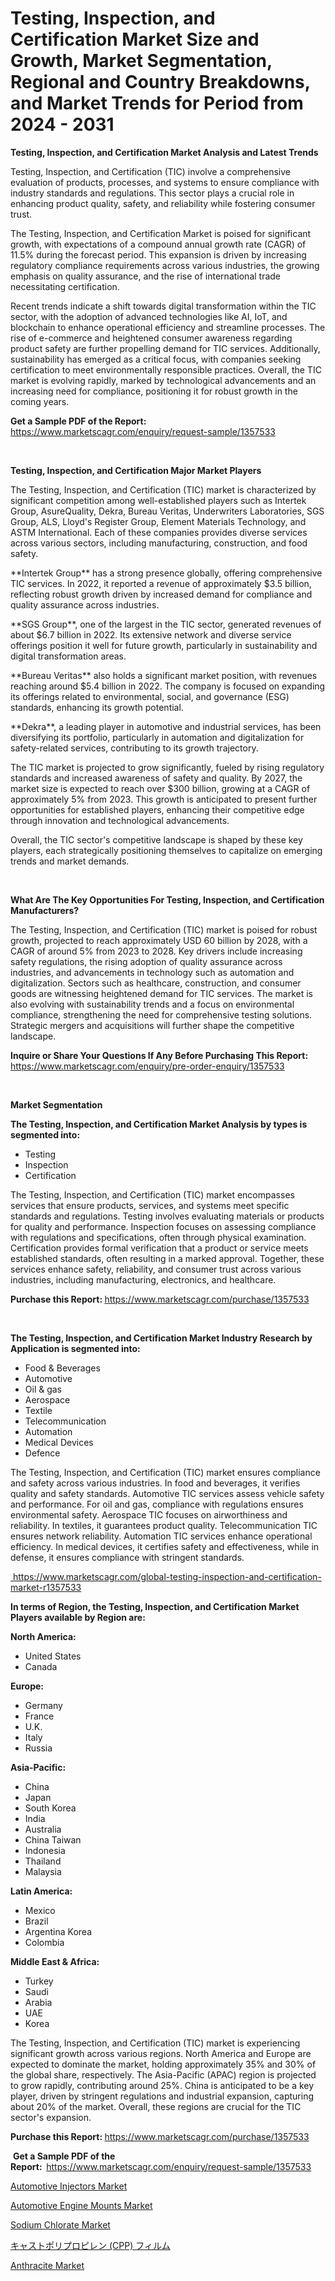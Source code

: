 <p><h1>Testing, Inspection, and Certification Market Size and Growth, Market Segmentation, Regional and Country Breakdowns, and Market Trends for Period from 2024 -  2031</h1></p><p><strong>Testing, Inspection, and Certification Market Analysis and Latest Trends</strong></p>
<p><p>Testing, Inspection, and Certification (TIC) involve a comprehensive evaluation of products, processes, and systems to ensure compliance with industry standards and regulations. This sector plays a crucial role in enhancing product quality, safety, and reliability while fostering consumer trust.</p><p>The Testing, Inspection, and Certification Market is poised for significant growth, with expectations of a compound annual growth rate (CAGR) of 11.5% during the forecast period. This expansion is driven by increasing regulatory compliance requirements across various industries, the growing emphasis on quality assurance, and the rise of international trade necessitating certification.</p><p>Recent trends indicate a shift towards digital transformation within the TIC sector, with the adoption of advanced technologies like AI, IoT, and blockchain to enhance operational efficiency and streamline processes. The rise of e-commerce and heightened consumer awareness regarding product safety are further propelling demand for TIC services. Additionally, sustainability has emerged as a critical focus, with companies seeking certification to meet environmentally responsible practices. Overall, the TIC market is evolving rapidly, marked by technological advancements and an increasing need for compliance, positioning it for robust growth in the coming years.</p></p>
<p><strong>Get a Sample PDF of the Report:&nbsp;</strong> <a href="https://www.marketscagr.com/enquiry/request-sample/1357533">https://www.marketscagr.com/enquiry/request-sample/1357533</a></p>
<p>&nbsp;</p>
<p><strong>Testing, Inspection, and Certification Major Market Players</strong></p>
<p><p>The Testing, Inspection, and Certification (TIC) market is characterized by significant competition among well-established players such as Intertek Group, AsureQuality, Dekra, Bureau Veritas, Underwriters Laboratories, SGS Group, ALS, Lloyd's Register Group, Element Materials Technology, and ASTM International. Each of these companies provides diverse services across various sectors, including manufacturing, construction, and food safety.</p><p>**Intertek Group** has a strong presence globally, offering comprehensive TIC services. In 2022, it reported a revenue of approximately $3.5 billion, reflecting robust growth driven by increased demand for compliance and quality assurance across industries.</p><p>**SGS Group**, one of the largest in the TIC sector, generated revenues of about $6.7 billion in 2022. Its extensive network and diverse service offerings position it well for future growth, particularly in sustainability and digital transformation areas.</p><p>**Bureau Veritas** also holds a significant market position, with revenues reaching around $5.4 billion in 2022. The company is focused on expanding its offerings related to environmental, social, and governance (ESG) standards, enhancing its growth potential.</p><p>**Dekra**, a leading player in automotive and industrial services, has been diversifying its portfolio, particularly in automation and digitalization for safety-related services, contributing to its growth trajectory.</p><p>The TIC market is projected to grow significantly, fueled by rising regulatory standards and increased awareness of safety and quality. By 2027, the market size is expected to reach over $300 billion, growing at a CAGR of approximately 5% from 2023. This growth is anticipated to present further opportunities for established players, enhancing their competitive edge through innovation and technological advancements. </p><p>Overall, the TIC sector's competitive landscape is shaped by these key players, each strategically positioning themselves to capitalize on emerging trends and market demands.</p></p>
<p>&nbsp;</p>
<p><strong>What Are The Key Opportunities For Testing, Inspection, and Certification Manufacturers?</strong></p>
<p><p>The Testing, Inspection, and Certification (TIC) market is poised for robust growth, projected to reach approximately USD 60 billion by 2028, with a CAGR of around 5% from 2023 to 2028. Key drivers include increasing safety regulations, the rising adoption of quality assurance across industries, and advancements in technology such as automation and digitalization. Sectors such as healthcare, construction, and consumer goods are witnessing heightened demand for TIC services. The market is also evolving with sustainability trends and a focus on environmental compliance, strengthening the need for comprehensive testing solutions. Strategic mergers and acquisitions will further shape the competitive landscape.</p></p>
<p><strong>Inquire or Share Your Questions If Any Before Purchasing This Report:</strong> <a href="https://www.marketscagr.com/enquiry/pre-order-enquiry/1357533">https://www.marketscagr.com/enquiry/pre-order-enquiry/1357533</a></p>
<p>&nbsp;</p>
<p><strong>Market Segmentation</strong></p>
<p><strong>The Testing, Inspection, and Certification Market Analysis by types is segmented into:</strong></p>
<p><ul><li>Testing</li><li>Inspection</li><li>Certification</li></ul></p>
<p><p>The Testing, Inspection, and Certification (TIC) market encompasses services that ensure products, services, and systems meet specific standards and regulations. Testing involves evaluating materials or products for quality and performance. Inspection focuses on assessing compliance with regulations and specifications, often through physical examination. Certification provides formal verification that a product or service meets established standards, often resulting in a marked approval. Together, these services enhance safety, reliability, and consumer trust across various industries, including manufacturing, electronics, and healthcare.</p></p>
<p><strong>Purchase this Report:&nbsp;</strong><a href="https://www.marketscagr.com/purchase/1357533">https://www.marketscagr.com/purchase/1357533</a></p>
<p>&nbsp;</p>
<p><strong>The Testing, Inspection, and Certification Market Industry Research by Application is segmented into:</strong></p>
<p><ul><li>Food & Beverages</li><li>Automotive</li><li>Oil & gas</li><li>Aerospace</li><li>Textile</li><li>Telecommunication</li><li>Automation</li><li>Medical Devices</li><li>Defence</li></ul></p>
<p><p>The Testing, Inspection, and Certification (TIC) market ensures compliance and safety across various industries. In food and beverages, it verifies quality and safety standards. Automotive TIC services assess vehicle safety and performance. For oil and gas, compliance with regulations ensures environmental safety. Aerospace TIC focuses on airworthiness and reliability. In textiles, it guarantees product quality. Telecommunication TIC ensures network reliability. Automation TIC services enhance operational efficiency. In medical devices, it certifies safety and effectiveness, while in defense, it ensures compliance with stringent standards.</p></p>
<p><a href="https://www.marketscagr.com/global-testing-inspection-and-certification-market-r1357533">&nbsp;https://www.marketscagr.com/global-testing-inspection-and-certification-market-r1357533</a></p>
<p><strong>In terms of Region, the Testing, Inspection, and Certification Market Players available by Region are:</strong></p>
<p>
    <p> <strong> North America: </strong>
        <ul>
            <li>United States</li>
            <li>Canada</li>
        </ul>
        </p> 
    <p> <strong> Europe: </strong>
        <ul>
            <li>Germany</li>
            <li>France</li>
            <li>U.K.</li>
            <li>Italy</li>
            <li>Russia</li>
        </ul>
        </p> 
    <p> <strong> Asia-Pacific: </strong>
        <ul>
            <li>China</li>
            <li>Japan</li>
            <li>South Korea</li>
            <li>India</li>
            <li>Australia</li>
            <li>China Taiwan</li>
            <li>Indonesia</li>
            <li>Thailand</li>
            <li>Malaysia</li>
        </ul>
        </p> 
    <p> <strong> Latin America: </strong>
        <ul>
            <li>Mexico</li>
            <li>Brazil</li>
            <li>Argentina Korea</li>
            <li>Colombia</li>
        </ul>
        </p> 
    <p> <strong> Middle East & Africa: </strong>
        <ul>
            <li>Turkey</li>
            <li>Saudi</li>
            <li>Arabia</li>
            <li>UAE</li>
            <li>Korea</li>
        </ul>
    </p>
    </p>
<p><p>The Testing, Inspection, and Certification (TIC) market is experiencing significant growth across various regions. North America and Europe are expected to dominate the market, holding approximately 35% and 30% of the global share, respectively. The Asia-Pacific (APAC) region is projected to grow rapidly, contributing around 25%. China is anticipated to be a key player, driven by stringent regulations and industrial expansion, capturing about 20% of the market. Overall, these regions are crucial for the TIC sector's expansion.</p></p>
<p><strong>Purchase this Report: </strong><a href="https://www.marketscagr.com/purchase/1357533">https://www.marketscagr.com/purchase/1357533</a></p>
<p>&nbsp;<strong>Get a Sample PDF of the Report:&nbsp;&nbsp;</strong><a href="https://www.marketscagr.com/enquiry/request-sample/1357533">https://www.marketscagr.com/enquiry/request-sample/1357533</a></p>
<p><strong></strong></p>
<p><p><a href="https://www.linkedin.com/pulse/automotive-injectors-industry-forecast-market-shifts-fukye?trackingId=nhdynl59T5GE7EIMNK7l%2Bg%3D%3D">Automotive Injectors Market</a></p><p><a href="https://www.linkedin.com/pulse/comprehensive-analysis-global-automotive-engine-mounts-cwlae?trackingId=lpvd9I5ARc29D8ivONzsAw%3D%3D">Automotive Engine Mounts Market</a></p><p><a href="https://issuu.com/reportprime-2/docs/sodium-chlorate-market-size-2030.pp_b6d3cb3c299c94">Sodium Chlorate Market</a></p><p><a href="https://medium.com/@mandysw5k1a/cast-polypropylene-cpp-films-market-%E3%81%AF-%E3%82%B3%E3%82%B9%E3%83%88%E7%AE%A1%E7%90%86%E3%81%A8%E5%8A%B9%E7%8E%87%E5%90%91%E4%B8%8A%E3%82%92%E5%84%AA%E5%85%88%E3%81%97%E3%81%BE%E3%81%99-%E3%81%95%E3%82%89%E3%81%AB-%E5%A0%B1%E5%91%8A%E6%9B%B8%E3%81%AF%E5%B8%82%E5%A0%B4%E3%81%AE%E9%9C%80%E8%A6%81%E9%9D%A2%E3%81%A8%E4%BE%9B%E7%B5%A6%E9%9D%A2%E3%81%AE%E4%B8%A1%E6%96%B9%E3%82%92%E3%82%AB%E3%83%90%E3%83%BC%E3%81%97%E3%81%A6%E3%81%84%E3%81%BE%E3%81%99-cast-95bf305e5a18">キャストポリプロピレン (CPP) フィルム</a></p><p><a href="https://issuu.com/reportprime-2/docs/anthracite-market-size-2030.pptx_4855b8e55186de">Anthracite Market</a></p></p>